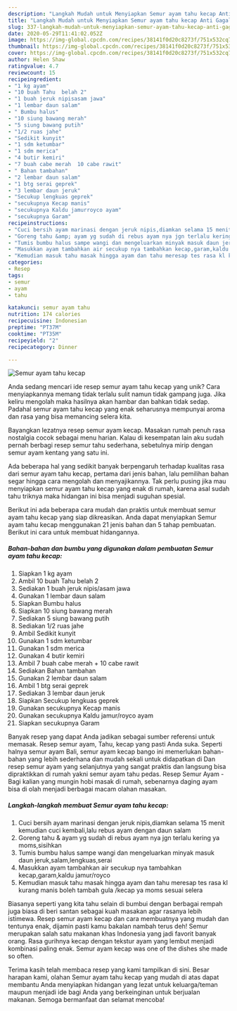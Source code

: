 ```yaml
---
description: "Langkah Mudah untuk Menyiapkan Semur ayam tahu kecap Anti Gagal"
title: "Langkah Mudah untuk Menyiapkan Semur ayam tahu kecap Anti Gagal"
slug: 337-langkah-mudah-untuk-menyiapkan-semur-ayam-tahu-kecap-anti-gagal
date: 2020-05-29T11:41:02.052Z
image: https://img-global.cpcdn.com/recipes/38141f0d20c8273f/751x532cq70/semur-ayam-tahu-kecap-foto-resep-utama.jpg
thumbnail: https://img-global.cpcdn.com/recipes/38141f0d20c8273f/751x532cq70/semur-ayam-tahu-kecap-foto-resep-utama.jpg
cover: https://img-global.cpcdn.com/recipes/38141f0d20c8273f/751x532cq70/semur-ayam-tahu-kecap-foto-resep-utama.jpg
author: Helen Shaw
ratingvalue: 4.7
reviewcount: 15
recipeingredient:
- "1 kg ayam"
- "10 buah Tahu  belah 2"
- "1 buah jeruk nipisasam jawa"
- "1 lembar daun salam"
- " Bumbu halus"
- "10 siung bawang merah"
- "5 siung bawang putih"
- "1/2 ruas jahe"
- "Sedikit kunyit"
- "1 sdm ketumbar"
- "1 sdm merica"
- "4 butir kemiri"
- "7 buah cabe merah  10 cabe rawit"
- " Bahan tambahan"
- "2 lembar daun salam"
- "1 btg serai geprek"
- "3 lembar daun jeruk"
- "Secukup lengkuas geprek"
- "secukupnya Kecap manis"
- "secukupnya Kaldu jamurroyco ayam"
- "secukupnya Garam"
recipeinstructions:
- "Cuci bersih ayam marinasi dengan jeruk nipis,diamkan selama 15 menit kemudian cuci kembali,lalu rebus ayam dengan daun salam"
- "Goreng tahu &amp; ayam yg sudah di rebus ayam nya jgn terlalu kering ya moms,sisihkan"
- "Tumis bumbu halus sampe wangi dan mengeluarkan minyak masuk daun jeruk,salam,lengkuas,serai"
- "Masukkan ayam tambahkan air secukup nya tambahkan kecap,garam,kaldu jamur/royco"
- "Kemudian masuk tahu masak hingga ayam dan tahu meresap tes rasa kl kurang manis boleh tambah gula /kecap ya moms sesuai selera"
categories:
- Resep
tags:
- semur
- ayam
- tahu

katakunci: semur ayam tahu 
nutrition: 174 calories
recipecuisine: Indonesian
preptime: "PT37M"
cooktime: "PT35M"
recipeyield: "2"
recipecategory: Dinner

---
```



![Semur ayam tahu kecap](https://img-global.cpcdn.com/recipes/38141f0d20c8273f/751x532cq70/semur-ayam-tahu-kecap-foto-resep-utama.jpg)

Anda sedang mencari ide resep semur ayam tahu kecap yang unik? Cara menyiapkannya memang tidak terlalu sulit namun tidak gampang juga. Jika keliru mengolah maka hasilnya akan hambar dan bahkan tidak sedap. Padahal semur ayam tahu kecap yang enak seharusnya mempunyai aroma dan rasa yang bisa memancing selera kita.

Bayangkan lezatnya resep semur ayam kecap. Masakan rumah penuh rasa nostalgia cocok sebagai menu harian. Kalau di kesempatan lain aku sudah pernah berbagi resep semur tahu sederhana, sebetulnya mirip dengan semur ayam kentang yang satu ini.

Ada beberapa hal yang sedikit banyak berpengaruh terhadap kualitas rasa dari semur ayam tahu kecap, pertama dari jenis bahan, lalu pemilihan bahan segar hingga cara mengolah dan menyajikannya. Tak perlu pusing jika mau menyiapkan semur ayam tahu kecap yang enak di rumah, karena asal sudah tahu triknya maka hidangan ini bisa menjadi suguhan spesial.


Berikut ini ada beberapa cara mudah dan praktis untuk membuat semur ayam tahu kecap yang siap dikreasikan. Anda dapat menyiapkan Semur ayam tahu kecap menggunakan 21 jenis bahan dan 5 tahap pembuatan. Berikut ini cara untuk membuat hidangannya.

<!--inarticleads1-->

##### Bahan-bahan dan bumbu yang digunakan dalam pembuatan Semur ayam tahu kecap:

1. Siapkan 1 kg ayam
1. Ambil 10 buah Tahu  belah 2
1. Sediakan 1 buah jeruk nipis/asam jawa
1. Gunakan 1 lembar daun salam
1. Siapkan  Bumbu halus
1. Siapkan 10 siung bawang merah
1. Sediakan 5 siung bawang putih
1. Sediakan 1/2 ruas jahe
1. Ambil Sedikit kunyit
1. Gunakan 1 sdm ketumbar
1. Gunakan 1 sdm merica
1. Gunakan 4 butir kemiri
1. Ambil 7 buah cabe merah + 10 cabe rawit
1. Sediakan  Bahan tambahan
1. Gunakan 2 lembar daun salam
1. Ambil 1 btg serai geprek
1. Sediakan 3 lembar daun jeruk
1. Siapkan Secukup lengkuas geprek
1. Gunakan secukupnya Kecap manis
1. Gunakan secukupnya Kaldu jamur/royco ayam
1. Siapkan secukupnya Garam


Banyak resep yang dapat Anda jadikan sebagai sumber referensi untuk memasak. Resep semur ayam, Tahu, kecap yang pasti Anda suka. Seperti halnya semur ayam Bali, semur ayam kecap bango ini memerlukan bahan-bahan yang lebih sederhana dan mudah sekali untuk didapatkan di Dan resep semur ayam yang selanjutnya yang sangat praktis dan langsung bisa dipraktikkan di rumah yakni semur ayam tahu pedas. Resep Semur Ayam - Bagi kalian yang mungin hobi masak di rumah, sebenarnya daging ayam bisa di olah menjadi berbagai macam olahan masakan. 

<!--inarticleads2-->

##### Langkah-langkah membuat Semur ayam tahu kecap:

1. Cuci bersih ayam marinasi dengan jeruk nipis,diamkan selama 15 menit kemudian cuci kembali,lalu rebus ayam dengan daun salam
1. Goreng tahu &amp; ayam yg sudah di rebus ayam nya jgn terlalu kering ya moms,sisihkan
1. Tumis bumbu halus sampe wangi dan mengeluarkan minyak masuk daun jeruk,salam,lengkuas,serai
1. Masukkan ayam tambahkan air secukup nya tambahkan kecap,garam,kaldu jamur/royco
1. Kemudian masuk tahu masak hingga ayam dan tahu meresap tes rasa kl kurang manis boleh tambah gula /kecap ya moms sesuai selera


Biasanya seperti yang kita tahu selain di bumbui dengan berbagai rempah juga biasa di beri santan sebagai kuah masakan agar rasanya lebih istimewa. Resep semur ayam kecap dan cara membuatnya yang mudah dan tentunya enak, dijamin pasti kamu bakalan nambah terus deh! Semur merupakan salah satu makanan khas Indonesia yang jadi favorit banyak orang. Rasa gurihnya kecap dengan tekstur ayam yang lembut menjadi kombinasi paling enak. Semur ayam kecap was one of the dishes she made so often. 

Terima kasih telah membaca resep yang kami tampilkan di sini. Besar harapan kami, olahan Semur ayam tahu kecap yang mudah di atas dapat membantu Anda menyiapkan hidangan yang lezat untuk keluarga/teman maupun menjadi ide bagi Anda yang berkeinginan untuk berjualan makanan. Semoga bermanfaat dan selamat mencoba!
